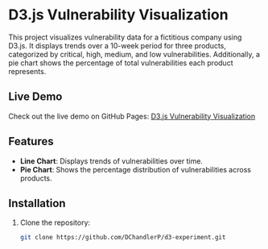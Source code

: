 # D3.js Vulnerability Visualization

This project visualizes vulnerability data for a fictitious company using D3.js. It displays trends over a 10-week period for three products, categorized by critical, high, medium, and low vulnerabilities. Additionally, a pie chart shows the percentage of total vulnerabilities each product represents.

## Live Demo

Check out the live demo on GitHub Pages: [D3.js Vulnerability Visualization](https://dchandlerp.github.io/d3-experiment/)

## Features

- **Line Chart**: Displays trends of vulnerabilities over time.
- **Pie Chart**: Shows the percentage distribution of vulnerabilities across products.

## Installation

1. Clone the repository:
   ```bash
   git clone https://github.com/DChandlerP/d3-experiment.git